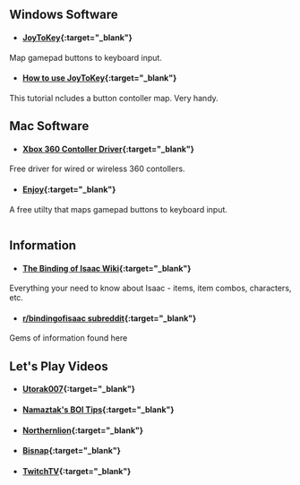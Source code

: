 <div class='two column' markdown='1'>

## Windows Software

- #### [JoyToKey](http://www-en.jtksoft.net/){:target="_blank"}
Map gamepad buttons to keyboard input.
- #### [How to use JoyToKey](http://mrey4957.blogspot.ca/2012/01/binding-of-issac-using-joytokey.html){:target="_blank"}
This tutorial ncludes a button contoller map. Very handy.

## Mac Software

- #### [Xbox 360 Contoller Driver](http://tattiebogle.net/index.php/ProjectRoot/Xbox360Controller/OsxDriver){:target="_blank"}
Free driver for wired or wireless 360 contollers.

- #### [Enjoy](http://abstractable.net/enjoy/){:target="_blank"}
A free utilty that maps gamepad buttons to keyboard input.

</div>

<div class='two column' markdown='1'>

## Information

- #### [The Binding of Isaac Wiki](http://bindingofisaac.wikia.com){:target="_blank"}
Everything your need to know about Isaac - items, item combos, characters, etc.
- #### [r/bindingofisaac subreddit](http://bindingofisaac.reddit.com){:target="_blank"}
Gems of information found here

## Let's Play Videos

- #### [Utorak007](http://www.youtube.com/user/Utorak007/){:target="_blank"}
- #### [Namaztak's BOI Tips](http://www.youtube.com/playlist?list=PLky2oQQSRR9Gn7fHWE96TyVEYvY5MMoWA&feature=mh_lolz){:target="_blank"}
- #### [Northernlion](http://www.youtube.com/playlist?list=PL0A25EAE6C2CA3C36){:target="_blank"}
- #### [Bisnap](http://www.youtube.com/playlist?list=PLA958826F60F5B8B7){:target="_blank"}
- #### [TwitchTV](http://www.twitch.tv/directory/game/The%20Binding%20of%20Isaac){:target="_blank"}

</div>